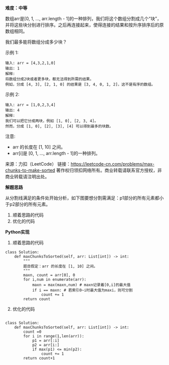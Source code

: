 **难度：中等**    

数组arr是[0, 1, ..., arr.length - 1]的一种排列，我们将这个数组分割成几个“块”，并将这些块分别进行排序。之后再连接起来，使得连接的结果和按升序排序后的原数组相同。

我们最多能将数组分成多少块？

示例 1:
```
输入: arr = [4,3,2,1,0]
输出: 1
解释:
将数组分成2块或者更多块，都无法得到所需的结果。
例如，分成 [4, 3], [2, 1, 0] 的结果是 [3, 4, 0, 1, 2]，这不是有序的数组。
```
示例 2:
```
输入: arr = [1,0,2,3,4]
输出: 4
解释:
我们可以把它分成两块，例如 [1, 0], [2, 3, 4]。
然而，分成 [1, 0], [2], [3], [4] 可以得到最多的块数。
```
注意:

- arr 的长度在 [1, 10] 之间。
- arr[i]是 [0, 1, ..., arr.length - 1]的一种排列。

来源：力扣（LeetCode）
链接：https://leetcode-cn.com/problems/max-chunks-to-make-sorted
著作权归领扣网络所有。商业转载请联系官方授权，非商业转载请注明出处。      

**解题思路**    

从分割线满足的条件处开始分析，如下图要想分割需满足：p1部分的所有元素都小于p2部分的所有元素。

1. 顺着思路的代码
2. 优化的代码

**Python实现**
1. 顺着思路的代码
```
class Solution:
    def maxChunksToSorted(self, arr: List[int]) -> int:
        """
        题目假定：arr 的长度在 [1, 10] 之间。
        """ 
        maxn, count = arr[0], 0
        for i,num in enumerate(arr):
            maxn = max(maxn,num) # maxn记录着[0,i]的最大值
            if i == maxn: # 若索引0~i时最大值为maxi，则可分割
                count += 1 
        return count
```
2. 优化的代码
```

class Solution:
    def maxChunksToSorted(self, arr: List[int]) -> int:
        count =0
        for i in range(1,len(arr)):
            p1 = arr[:i]
            p2 = arr[i:]
            if max(p1) <= min(p2):
                count += 1
        return count+1
```
